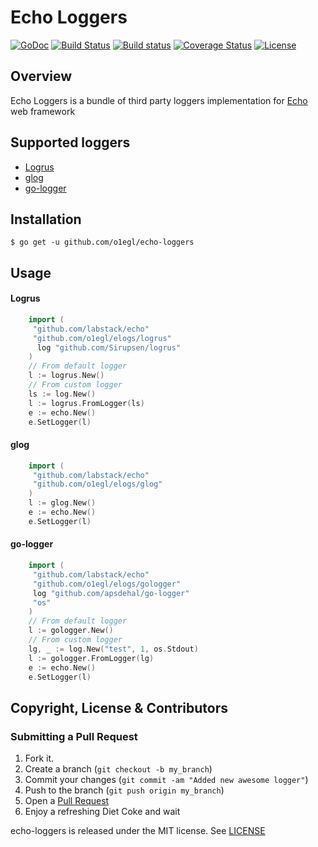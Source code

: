 # Echo Loggers
[![GoDoc](https://godoc.org/github.com/o1egl/elogs?status.svg)](https://godoc.org/github.com/o1egl/elogs) [![Build Status](http://img.shields.io/travis/o1egl/elogs.svg?style=flat-square)](https://travis-ci.org/o1egl/elogs) [![Build status](https://ci.appveyor.com/api/projects/status/em3qo2mils0kj0mv/branch/master?svg=true)](https://ci.appveyor.com/project/o1egl/elogs/branch/master) [![Coverage Status](http://img.shields.io/coveralls/o1egl/elogs.svg?style=flat-square)](https://coveralls.io/r/o1egl/elogs) [![License](http://img.shields.io/:license-mit-blue.svg)](LICENSE)

## Overview

Echo Loggers is a bundle of third party loggers implementation for [Echo](https://github.com/labstack/echo) web framework

## Supported loggers

- [Logrus](https://github.com/Sirupsen/logrus)
- [glog](https://github.com/golang/glog)
- [go-logger](github.com/apsdehal/go-logger)

## Installation

```
$ go get -u github.com/o1egl/echo-loggers
```

## Usage
#### Logrus
```go
    import (
     "github.com/labstack/echo"
     "github.com/o1egl/elogs/logrus"
      log "github.com/Sirupsen/logrus"
    )
    // From default logger
    l := logrus.New()
    // From custom logger
    ls := log.New()
    l := logrus.FromLogger(ls)
    e := echo.New()
    e.SetLogger(l)
```

#### glog
```go
    import (
     "github.com/labstack/echo"
     "github.com/o1egl/elogs/glog"
    )
    l := glog.New()
    e := echo.New()
    e.SetLogger(l)
```

#### go-logger
```go
    import (
     "github.com/labstack/echo"
     "github.com/o1egl/elogs/gologger"
     log "github.com/apsdehal/go-logger"
     "os"
    )
    // From default logger
    l := gologger.New()
    // From custom logger
    lg, _ := log.New("test", 1, os.Stdout)
    l := gologger.FromLogger(lg)
    e := echo.New()
    e.SetLogger(l)
```

## Copyright, License & Contributors

### Submitting a Pull Request

1. Fork it.
2. Create a branch (`git checkout -b my_branch`)
3. Commit your changes (`git commit -am "Added new awesome logger"`)
4. Push to the branch (`git push origin my_branch`)
5. Open a [Pull Request](https://github.com/o1egl/echo-loggers/pulls)
6. Enjoy a refreshing Diet Coke and wait

echo-loggers is released under the MIT license. See [LICENSE](LICENSE)
